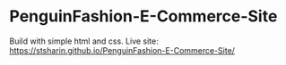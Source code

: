 # PenguinFashion-E-Commerce-Site
Build with simple html and css.
Live site: https://stsharin.github.io/PenguinFashion-E-Commerce-Site/
